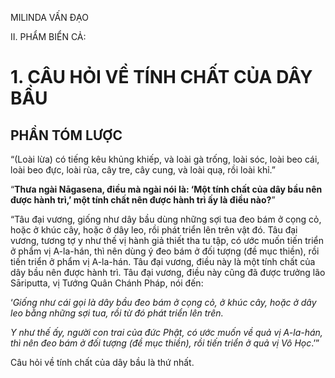 MILINDA VẤN ĐẠO

II. PHẨM BIỂN CẢ:

# 1. CÂU HỎI VỀ TÍNH CHẤT CỦA DÂY BẦU

## PHẦN TÓM LƯỢC

“(Loài lừa) có tiếng kêu khủng khiếp, và loài gà trống, loài sóc, loài beo cái, loài beo đực, loài rùa, cây tre, cây cung, và loài quạ, rồi loài khỉ.”

“**Thưa ngài Nāgasena, điều mà ngài nói là: ‘Một tính chất của dây bầu nên được hành trì,’ một tính chất nên được hành trì ấy là điều nào?**”

“Tâu đại vương, giống như dây bầu dùng những sợi tua đeo bám ở cọng cỏ, hoặc ở khúc cây, hoặc ở dây leo, rồi phát triển lên trên vật đó. Tâu đại vương, tương tợ y như thế vị hành giả thiết tha tu tập, có ước muốn tiến triển ở phẩm vị A-la-hán, thì nên dùng ý đeo bám ở đối tượng (đề mục thiền), rồi tiến triển ở phẩm vị A-la-hán. Tâu đại vương, điều này là một tính chất của dây bầu nên được hành trì. Tâu đại vương, điều này cũng đã được trưởng lão Sāriputta, vị Tướng Quân Chánh Pháp, nói đến:

‘_Giống như cái gọi là dây bầu đeo bám ở cọng cỏ, ở khúc cây, hoặc ở dây leo bằng những sợi tua, rồi từ đó phát triển lên trên._

_Y như thế ấy, người con trai của đức Phật, có ước muốn về quả vị A-la-hán, thì nên đeo bám ở đối tượng (đề mục thiền), rồi tiến triển ở quả vị Vô Học_.’”

Câu hỏi về tính chất của dây bầu là thứ nhất.
